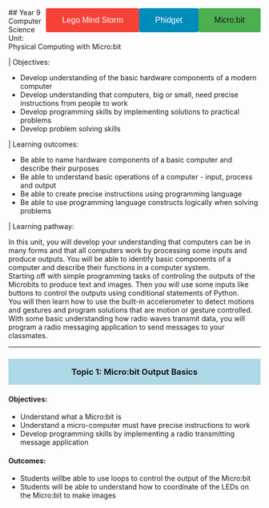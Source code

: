 <title>Year 9 CS</title>
<style type='text/css'>
body {width: 80%; margin:auto;}
a { text-decoration: none; }
a:hover { text-decoration: underline; }
h1 {display: none; }
h2 { background-color:#fc9003; padding:16px;text-align:center;}
h3 {background-color:lightblue; padding:16px; text-align:center;}
video {width:30%; float:left;}
button {float: right;margin-bottom: 20px; background-color: lightblue; border-radius:3px; }
video {margin-bottom:20px; width: 40%;text-align:center;}
  .button {
  background-color: #4CAF50; /* Green */
  border: none;
  color: white;
  padding: 15px 32px;
  text-align: center;
  text-decoration: none;
  display: inline-block;
  font-size: 16px;
}
 .button2 {background-color: #008CBA;} /* Blue */
.button3 {background-color: #f44336;} /* Red */ 
</style>
<button class="button"><a href="microbit">Micro:bit</a></button>
<button class="button button2">Phidget</button>
<button class="button button3">Lego Mind Storm</button>
## <a name="microbit">Year 9 Computer Science Unit: Physical Computing with Micro:bit </a>

| Objectives:

+ Develop understanding of the basic hardware components of a modern computer
+ Develop understanding that computers, big or small, need precise instructions from people to work
+ Develop programming skills by implementing solutions to practical problems
+ Develop problem solving skills 

| Learning outcomes:

+ Be able to name hardware components of a basic computer and describe their purposes
+ Be able to understand basic operations of a computer - input, process and output
+ Be able to create precise instructions using programming language 
+ Be able to use programming language constructs logically when solving problems 


| Learning pathway:

In this unit, you will develop your understanding that computers can be in many forms and that all computers work by processing some inputs and produce outputs. You will be able to identify basic components of a computer and describe their functions in a computer system.  
Starting off with simple programming tasks of controling the outputs of the Microbits to produce text and images.  Then you will use some inputs like buttons to control the outputs using conditional statements of Python.  
You will then learn how to use the built-in accelerometer to detect motions and gestures and program solutions that are motion or gesture controlled.  With some basic understanding how radio waves transmit data, you will program a radio messaging application to send messages to your classmates.  

---
### Topic 1: Micro:bit Output Basics
#### Objectives: 
+ Understand what a Micro:bit is  
+ Understand a micro-computer must have precise instructions to work 
+ Develop programming skills by implementing a radio transmitting message application 

#### Outcomes: 
+ Students willbe able to use loops to control the output of the Micro:bit
+ Students will be able to understand how to coordinate of the LEDs on the Micro:bit to make images





